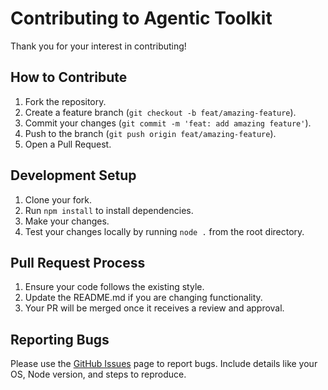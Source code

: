 # Contributing to Agentic Toolkit

Thank you for your interest in contributing!

## How to Contribute

1.  Fork the repository.
2.  Create a feature branch (`git checkout -b feat/amazing-feature`).
3.  Commit your changes (`git commit -m 'feat: add amazing feature'`).
4.  Push to the branch (`git push origin feat/amazing-feature`).
5.  Open a Pull Request.

## Development Setup

1.  Clone your fork.
2.  Run `npm install` to install dependencies.
3.  Make your changes.
4.  Test your changes locally by running `node .` from the root directory.

## Pull Request Process

1.  Ensure your code follows the existing style.
2.  Update the README.md if you are changing functionality.
3.  Your PR will be merged once it receives a review and approval.

## Reporting Bugs

Please use the [GitHub Issues](https://github.com/your-username/agentic-toolkit/issues) page to report bugs. Include details like your OS, Node version, and steps to reproduce.

